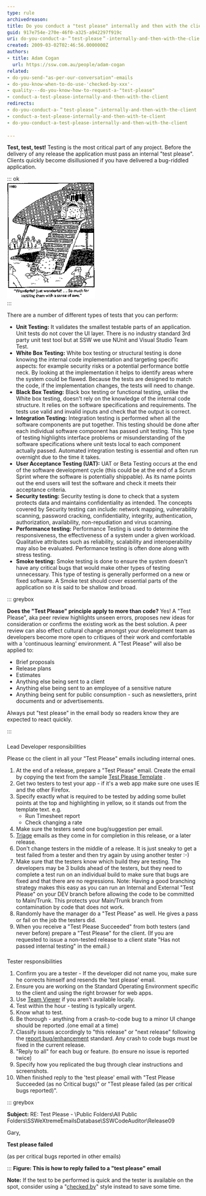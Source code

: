 ```yaml
---
type: rule
archivedreason: 
title: Do you conduct a "test please" internally and then with the client?
guid: 917e754e-270e-46f0-a325-a942297f919c
uri: do-you-conduct-a-＂test-please＂-internally-and-then-with-the-client
created: 2009-03-02T02:46:56.0000000Z
authors:
- title: Adam Cogan
  url: https://ssw.com.au/people/adam-cogan
related:
- do-you-send-"as-per-our-conversation"-emails
- do-you-know-when-to-do-use-'checked-by-xxx'-
- quality---do-you-know-how-to-request-a-"test-please"
- conduct-a-test-please-internally-and-then-with-the-client
redirects:
- do-you-conduct-a-＂test-please＂-internally-and-then-with-the-client
- conduct-a-test-please-internally-and-then-with-te-client
- do-you-conduct-a-test-please-internally-and-then-with-the-client

---
```


**Test, test, test!** Testing is the most critical part of any project. Before the delivery of any release the application must pass an internal "test please". Clients quickly become disillusioned if you have delivered a bug-riddled application.

<!--endintro-->


::: ok  
![Figure: Do you want users to have good first impressions?](pic16-TestingDoYouWantThemT.gif)  
:::

There are a number of different types of tests that you can perform:

* **Unit Testing:**     It validates the smallest testable parts of an application. Unit tests do not cover the UI layer. There is no industry standard 3rd party unit test tool but at SSW we use NUnit and Visual Studio Team Test.
* **White Box Testing:**     White box testing or structural testing is done knowing the internal code implementation and targeting specific aspects: for example security risks or a potential performance bottle neck. By looking at the implementation it helps to identify areas where the system could be flawed. Because the tests are designed to match the code, if the implementation changes, the tests will need to change.
* **Black Box Testing:**     Black box testing or functional testing, unlike the White box testing, doesn't rely on the knowledge of the internal code structure. It relies on the software specifications and requirements. The tests use valid and invalid inputs and check that the output is correct.
* **Integration Testing:**     Integration testing is performed when all the software components are put together. This testing should be done after each individual software component has passed unit testing. This type of testing highlights interface problems or misunderstanding of the software specifications where unit tests local to each component actually passed. Automated integration testing is essential and often run overnight due to the time it takes.
* **User Acceptance Testing (UAT):**     UAT or Beta Testing occurs at the end of the software development cycle (this could be at the end of a Scrum Sprint where the software is potentially shippable). As its name points out the end users will test the software and check it meets their acceptance criteria.
* **Security testing:**     Security testing is done to check that a system protects data and maintains confidentiality as intended. The concepts covered by Security testing can include: network mapping, vulnerability scanning, password cracking, confidentiality, integrity, authentication, authorization, availability, non-repudiation and virus scanning.
* **Performance testing:**     Performance Testing is used to determine the responsiveness, the effectiveness of a system under a given workload. Qualitative attributes such as reliability, scalability and interoperability may also be evaluated. Performance testing is often done along with stress testing.
* **Smoke testing:**     Smoke testing is done to ensure the system doesn't have any critical bugs that would make other types of testing unnecessary. This type of testing is generally performed on a new or fixed software. A Smoke test should cover essential parts of the application so it is said to be shallow and broad.



::: greybox

**Does the "Test Please" principle apply to more than code?**
Yes! A "Test Please", aka peer review highlights unseen errors, proposes new ideas for consideration or confirms the existing work as the best solution. A peer review can also effect cultural change amongst your development team as developers become more open to critiques of their work and comfortable with a 'continuous learning' environment. A "Test Please" will also be applied to:
* Brief proposals
* Release plans
* Estimates
* Anything else being sent to a client
* Anything else being sent to an employee of a sensitive nature
* Anything being sent for public consumption - such as newsletters, print documents and or advertisements.


Always put "test please" in the email body so readers know they are expected to react quickly.

:::

###  
   Lead Developer responsibilities

Please cc the client in all your "Test Please" emails including internal ones.

1. At the end of a release, prepare a "Test Please" email.  Create the email by copying the text from the sample [Test Please Template](/request-a-test-please) .
2. Get two testers to test your app - if it's a web app make sure one uses IE and the other Firefox.
3. Specify exactly what is required to be tested by adding some bullet points at the top and highlighting in yellow, so it stands out from the template text. e.g.
    * Run Timesheet report
    * Check changing a rate
4. Make sure the testers send one bug/suggestion per email.
5. [Triage](/do-you-send-sprint-forecast-and-sprint-review-retro-emails-to-the-client) emails as they come in for completion in this release, or a later release.
6. Don't change testers in the middle of a release. It is just sneaky to get a test failed from a tester and then try again by using another tester :-)
7. Make sure that the testers know which build they are testing. The developers may be 3 builds ahead of the testers, but they need to complete a test run on an individual build to make sure that bugs are fixed and that there are no regressions.    Note: Having a good branching strategy makes this easy as you can run an Internal and External "Test Please" on your DEV branch before allowing the code to be committed to Main/Trunk. This protects your Main/Trunk branch from contamination by code that does not work.
8. Randomly have the manager do a "Test Please" as well. He gives a pass or fail on the job the testers did.
9. When you receive a "Test Please Succeeded" from both testers (and never before) prepare a "Test Please" for the client. (If you are requested to issue a non-tested release to a client state "Has not passed internal testing" in the email.)


###  
   Tester responsibilities

1. Confirm you are a tester - If the developer did not name you, make sure he corrects himself and resends the 'test please' email.
2. Ensure you are working on the Standard Operating Environment specific to the client and using the right browser for web apps.
3. Use [Team Viewer](http://www.ssw.com.au/ssw/Standards/DeveloperGeneral/networkTools.aspx#TeamViewer) if you aren't available locally.
4. Test within the hour - testing is typically urgent.
5. Know what to test.
6. Be thorough - anything from a crash-to-code bug to a minor UI change should be reported .(one email at a time)
7. Classify issues accordingly to "this release" or "next release" following the [report bug/enhancement](http://www.ssw.com.au/ssw/Standards/Support/BugReportOrEnhancement.aspx) standard. Any crash to code bugs must be fixed in the current release.
8. "Reply to all" for each bug or feature. (to ensure no issue is reported twice)
9. Specify how you replicated the bug through clear instructions and screenshots.
10. When finished reply to the 'test please' email with "Test Please Succeeded (as no Critical bugs)" or "Test please failed (as per critical bugs reported)".



::: greybox

**Subject:** RE: Test Please - \\Public Folders\All Public Folders\SSWeXtremeEmailsDatabase\SSWCodeAuditor\Release09

Gary,

**Test please failed**

(as per critical bugs reported in other emails)

:::
 **Figure: This is how to reply failed to a "test please" email** 

**Note:** If the test to be performed is quick and the tester is available on the spot, consider using a "[checked by](/do-you-know-when-to-do-use-checked-by-xxx)" style instead to save some time.
